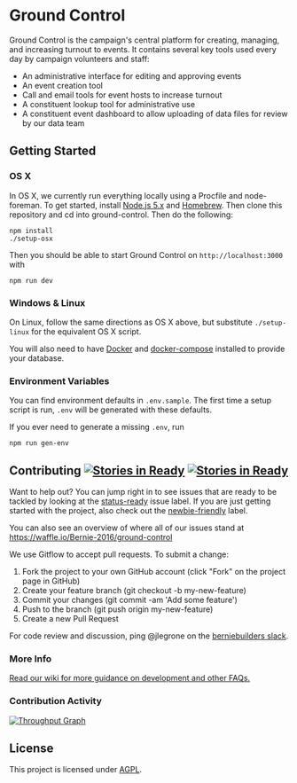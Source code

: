 # Ground Control

Ground Control is the campaign's central platform for creating, managing, and increasing turnout to events. It contains several key tools used every day by campaign volunteers and staff:

* An administrative interface for editing and approving events
* An event creation tool
* Call and email tools for event hosts to increase turnout
* A constituent lookup tool for administrative use
* A constituent event dashboard to allow uploading of data files for review by our data team

## Getting Started

### OS X

In OS X, we currently run everything locally using a Procfile and node-foreman. To get started, install [Node.js 5.x](https://nodejs.org/en/download/stable/) and [Homebrew](http://brew.sh/). Then clone this repository and cd into ground-control. Then do the following:

```
npm install
./setup-osx
```

Then you should be able to start Ground Control on `http://localhost:3000` with

`npm run dev`

### Windows & Linux

On Linux, follow the same directions as OS X above, but substitute `./setup-linux` for the equivalent OS X script.

You will also need to have [Docker](https://docs.docker.com/engine/installation) and [docker-compose](https://docs.docker.com/compose/install) installed to provide your database.

### Environment Variables
You can find environment defaults in `.env.sample`. The first time a setup script is run, `.env` will be generated with these defaults.

If you ever need to generate a missing `.env`, run

`npm run gen-env`

## Contributing [![Stories in Ready](https://badge.waffle.io/Bernie-2016/ground-control.png?label=status-ready&title=Ready)](https://waffle.io/Bernie-2016/ground-control) [![Stories in Ready](https://badge.waffle.io/Bernie-2016/ground-control.png?label=newbie-friendly&title=Newbie%20Friendly)](https://github.com/Bernie-2016/ground-control/issues?q=is%3Aissue+is%3Aopen+label%3Anewbie-friendly)

Want to help out? You can jump right in to see issues that are ready to be tackled by looking at the [status-ready](https://github.com/Bernie-2016/ground-control/issues?q=is%3Aissue+is%3Aopen+label%3Astatus-ready) issue label. If you are just getting started with the project, also check out the [newbie-friendly](https://github.com/Bernie-2016/ground-control/issues?q=is%3Aissue+is%3Aopen+label%3Anewbie-friendly) label.

You can also see an overview of where all of our issues stand at https://waffle.io/Bernie-2016/ground-control

We use Gitflow to accept pull requests. To submit a change:

1. Fork the project to your own GitHub account (click "Fork" on the project page in GitHub)
2. Create your feature branch (git checkout -b my-new-feature)
3. Commit your changes (git commit -am 'Add some feature')
4. Push to the branch (git push origin my-new-feature)
5. Create a new Pull Request

For code review and discussion, ping @jlegrone on the [berniebuilders slack](https://organize.berniesanders.com/slack/berniebuilders).

### More Info

[Read our wiki for more guidance on development and other FAQs.](https://github.com/Bernie-2016/ground-control/wiki)

### Contribution Activity

[![Throughput Graph](https://graphs.waffle.io/Bernie-2016/ground-control/throughput.svg)](https://waffle.io/Bernie-2016/ground-control)

## License

This project is licensed under [AGPL](LICENSE).